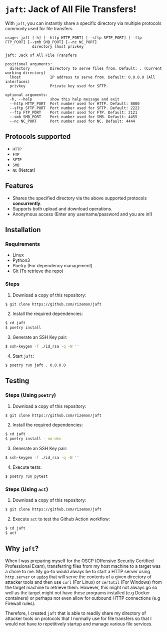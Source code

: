 # `jaft`: Jack of All File Transfers!

With `jaft`, you can instantly share a specific directory via multiple protocols commonly used for file transfers.


```
usage: jaft [-h] [--http HTTP_PORT] [--sftp SFTP_PORT] [--ftp FTP_PORT] [--smb SMB_PORT] [--nc NC_PORT]
            directory lhost privkey

jaft: Jack of All File Transfers

positional arguments:
  directory         Directory to serve files from. Default: . (Current working directory)
  lhost             IP address to serve from. Default: 0.0.0.0 (All interfaces)
  privkey           Private key used for SFTP.

optional arguments:
  -h, --help        show this help message and exit
  --http HTTP_PORT  Port number used for HTTP. Default: 8000
  --sftp SFTP_PORT  Port number used for SFTP. Default: 2222
  --ftp FTP_PORT    Port number used for FTP. Default: 2121
  --smb SMB_PORT    Port number used for SMB. Default: 4455
  --nc NC_PORT      Port number used for NC. Default: 4444
```

## Protocols supported

* `HTTP`
* `FTP`
* `SFTP`
* `SMB`
* `NC` (Netcat)

## Features

* Shares the specified directory via the above supported protocols **concurrently**.
* Supports both upload and download operations.
* Anonymous access (Enter any username/password and you are in!)

## Installation

### Requirements
* Linux
* Python3
* Poetry (For dependency management)
* Git (To retrieve the repo)

### Steps

1. Download a copy of this repository:
```bash
$ git clone https://github.com/rizemon/jaft
```

2. Install the required dependencies:
```bash
$ cd jaft
$ poetry install
```

3. Generate an SSH Key pair:
```bash
$ ssh-keygen -f ./id_rsa -q -N ''
```

4. Start `jaft`:
```bash
$ poetry run jaft . 0.0.0.0
```

## Testing

### Steps (Using `poetry`)

1. Download a copy of this repository:
```bash
$ git clone https://github.com/rizemon/jaft
```

2. Install the required dependencies:
```bash
$ cd jaft
$ poetry install --no-dev
```

3. Generate an SSH Key pair:
```bash
$ ssh-keygen -f ./id_rsa -q -N ''
```

4. Execute tests:
```bash
$ poetry run pytest 
```

### Steps (Using `act`)

1. Download a copy of this repository:
```bash
$ git clone https://github.com/rizemon/jaft
```

2. Execute `act` to test the Github Action workflow:
```bash
$ cd jaft
$ act
```

## Why `jaft`?

When I was preparing myself for the OSCP (Offensive Security Certified Professional Exam), transferring files from my host machine to a target was a chore to me. My go-to would always be to start a HTTP server using `http.server` or [`updog`](https://github.com/sc0tfree/updog) that will serve the contents of a given directory of attacker tools and then use `curl` (For Linux) or `certutil` (For Windows) from the target machine to retrieve them. However, this might not always go so well as the target might not have these programs installed (e.g Docker containers) or perhaps not even allow for outbound HTTP connections (e.g Firewall rules). 

Therefore, I created `jaft` that is able to readily share my directory of attacker tools on protocols that I normally use for file transfers so that I would not have to repetitively startup and manage various file services.
